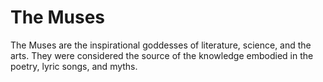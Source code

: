 # The Muses

The Muses are the inspirational goddesses of literature, science, and the arts. They were considered the source of the knowledge embodied in the poetry, lyric songs, and myths.
